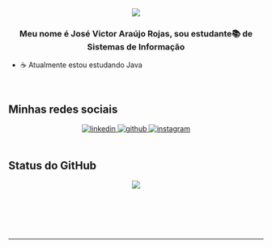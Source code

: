 <div align="center">
<img src="https://cdna.artstation.com/p/assets/images/images/035/693/656/original/gwyneth-balucio-hello-world.gif?1615642877" />
</div>  
  

### <div align="center">Meu nome é José Victor Araújo Rojas, sou estudante📚 de Sistemas de Informação</div>  
  

- ☕ Atualmente estou estudando Java  
  

<br/>  




## Minhas redes sociais  
<div align="center">
<a href="https://linkedin.com/in/jose-victor-rojas" target="_blank">
<img src=https://img.shields.io/badge/linkedin-%231E77B5.svg?&style=for-the-badge&logo=linkedin&logoColor=white alt=linkedin style="margin-bottom: 5px;" />
</a>
<a href="https://github.com/josevictoraraujorojas" target="_blank">
<img src=https://img.shields.io/badge/github-%2324292e.svg?&style=for-the-badge&logo=github&logoColor=white alt=github style="margin-bottom: 5px;" />
</a>
<a href="https://instagram.com/jose_victor_rojas" target="_blank">
<img src=https://img.shields.io/badge/instagram-%23000000.svg?&style=for-the-badge&logo=instagram&logoColor=white alt=instagram style="margin-bottom: 5px;" />
</a>  
</div>  
  

<br/>  


## Status do GitHub 
<div align="center"><img src="https://github-readme-stats.vercel.app/api?username=josevictoraraujorojas&show_icons=true&count_private=true&hide_border=true" align="center" /></div>  

<br/>  



  

<br/>  

  

<br/>  

  

<br/>  


<br />

----

